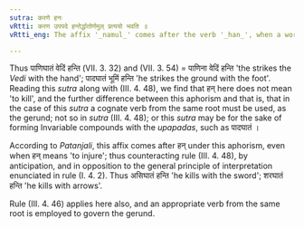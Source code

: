 ```yaml
---
sutra: करणे हनः
vRtti: करण उपपदे हन्तेर्द्धातोर्णमुल् प्रत्ययो भवति ॥
vRtti_eng: The affix '_namul_' comes after the verb '_han_', when a word in the Instrumental case is in composition with it.

---
```

Thus पाणिघातं वेदिं हन्ति (VII. 3. 32) and (VII. 3. 54) = पाणिना वेदिं हन्ति 'the strikes the _Vedi_ with the hand'; पादघातं भूमिं हन्ति 'he strikes the ground with the foot'. Reading this _sutra_ along with (III. 4. 48), we find that हन् here does not mean 'to kill', and the further difference between this aphorism and that is, that in the case of this _sutra_ a cognate verb from the same root must be used, as the gerund; not so in _sutra_ (III. 4. 48); or this _sutra_ may be for the sake of forming Invariable compounds with the _upapadas_, such as पादघातं ।

According to _Patanjali_, this affix comes after हन् under this aphorism, even when हन् means 'to injure'; thus counteracting rule (III. 4. 48), by anticipation, and in opposition to the general principle of interpretation enunciated in rule (I. 4. 2). Thus असिघातं हन्ति 'he kills with the sword'; शरघातं हन्ति 'he kills with arrows'.

Rule (III. 4. 46) applies here also, and an appropriate verb from the same root is employed to govern the gerund.